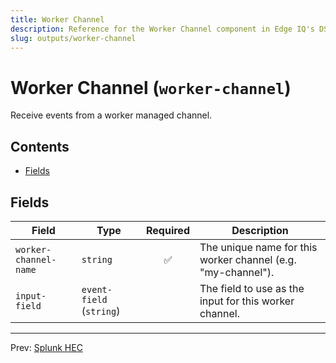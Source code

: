 ```yaml
---
title: Worker Channel
description: Reference for the Worker Channel component in Edge IQ's DSL
slug: outputs/worker-channel
---
```




# Worker Channel (`worker-channel`)

Receive events from a worker managed channel.


## Contents

- [Fields](#fields)




## Fields


| Field | Type | Required | Description |
|---|---|:---:|---|
| `worker-channel-name` | `string` | ✅ | The unique name for this worker channel (e.g. "my-channel"). |
| `input-field` | `event-field` (`string`) |  | The field to use as the input for this worker channel. |








---
Prev: [Splunk HEC](splunk-hec.md)  

